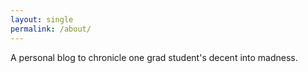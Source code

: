 ```yaml
---
layout: single
permalink: /about/
---
```


A personal blog to chronicle one grad student's decent into madness.
